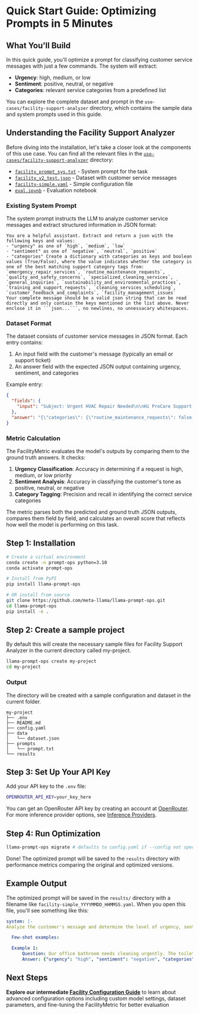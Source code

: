 # Quick Start Guide: Optimizing Prompts in 5 Minutes

## What You'll Build

In this quick guide, you'll optimize a prompt for classifying customer service messages with just a few commands. The system will extract:

- **Urgency**: high, medium, or low
- **Sentiment**: positive, neutral, or negative
- **Categories**: relevant service categories from a predefined list

You can explore the complete dataset and prompt in the `use-cases/facility-support-analyzer` directory, which contains the sample data and system prompts used in this guide.

## Understanding the Facility Support Analyzer

Before diving into the installation, let's take a closer look at the components of this use case. You can find all the relevant files in the [`use-cases/facility-support-analyzer`](../../use-cases/facility-support-analyzer/) directory:

- [`facility_prompt_sys.txt`](../../use-cases/facility-support-analyzer/facility_prompt_sys.txt) - System prompt for the task
- [`facility_v2_test.json`](../../use-cases/facility-support-analyzer/facility_v2_test.json) - Dataset with customer service messages
- [`facility-simple.yaml`](../../use-cases/facility-support-analyzer/facility-simple.yaml) - Simple configuration file
- [`eval.ipynb`](../../use-cases/facility-support-analyzer/eval.ipynb) - Evaluation notebook

### Existing System Prompt

The system prompt instructs the LLM to analyze customer service messages and extract structured information in JSON format:

```
You are a helpful assistant. Extract and return a json with the following keys and values:
- "urgency" as one of `high`, `medium`, `low`
- "sentiment" as one of `negative`, `neutral`, `positive`
- "categories" Create a dictionary with categories as keys and boolean values (True/False), where the value indicates whether the category is one of the best matching support category tags from: `emergency_repair_services`, `routine_maintenance_requests`, `quality_and_safety_concerns`, `specialized_cleaning_services`, `general_inquiries`, `sustainability_and_environmental_practices`, `training_and_support_requests`, `cleaning_services_scheduling`, `customer_feedback_and_complaints`, `facility_management_issues`
Your complete message should be a valid json string that can be read directly and only contain the keys mentioned in the list above. Never enclose it in ```json...```, no newlines, no unnessacary whitespaces.
```

### Dataset Format

The dataset consists of customer service messages in JSON format. Each entry contains:

1. An input field with the customer's message (typically an email or support ticket)
2. An answer field with the expected JSON output containing urgency, sentiment, and categories

Example entry:

```json
{
  "fields": {
    "input": "Subject: Urgent HVAC Repair Needed\n\nHi ProCare Support Team,\n\nI'm reaching out with an urgent issue that needs immediate attention. Our HVAC system has been acting up for the past two days, and it's starting to affect the comfort of our living space. I've tried resetting the system and checking the filters, but nothing seems to work.\n\nCould you please send someone over as soon as possible?\n\nThank you,\n[Sender]"
  },
  "answer": "{\"categories\": {\"routine_maintenance_requests\": false, \"customer_feedback_and_complaints\": false, \"training_and_support_requests\": false, \"quality_and_safety_concerns\": false, \"sustainability_and_environmental_practices\": false, \"cleaning_services_scheduling\": false, \"specialized_cleaning_services\": false, \"emergency_repair_services\": true, \"facility_management_issues\": false, \"general_inquiries\": false}, \"sentiment\": \"positive\", \"urgency\": \"high\"}"
}
```

### Metric Calculation

The FacilityMetric evaluates the model's outputs by comparing them to the ground truth answers. It checks:

1. **Urgency Classification**: Accuracy in determining if a request is high, medium, or low priority
2. **Sentiment Analysis**: Accuracy in classifying the customer's tone as positive, neutral, or negative
3. **Category Tagging**: Precision and recall in identifying the correct service categories

The metric parses both the predicted and ground truth JSON outputs, compares them field by field, and calculates an overall score that reflects how well the model is performing on this task.


## Step 1: Installation

```bash
# Create a virtual environment
conda create -n prompt-ops python=3.10
conda activate prompt-ops

# Install from PyPI
pip install llama-prompt-ops

# OR install from source
git clone https://github.com/meta-llama/llama-prompt-ops.git
cd llama-prompt-ops
pip install -e .

```
## Step 2: Create a sample project

By default this will create the necessary sample files for Facility Support Analyzer in the current directory called my-project.

```bash
llama-prompt-ops create my-project
cd my-project
```


### Output
The directory will be created with a sample configuration and dataset in the current folder.

```
my-project
├── .env
├── README.md
├── config.yaml
├── data
│   └── dataset.json
├── prompts
│   └── prompt.txt
└── results
```


## Step 3: Set Up Your API Key

Add your API key to the `.env` file:

```bash
OPENROUTER_API_KEY=your_key_here
```

You can get an OpenRouter API key by creating an account at [OpenRouter](https://openrouter.ai/). For more inference provider options, see [Inference Providers](../inference_providers.md).

## Step 4: Run Optimization

```bash
llama-prompt-ops migrate # defaults to config.yaml if --config not specified
```

Done! The optimized prompt will be saved to the `results` directory with performance metrics comparing the original and optimized versions.

## Example Output

The optimized prompt will be saved in the `results/` directory with a filename like `facility-simple_YYYYMMDD_HHMMSS.yaml`. When you open this file, you'll see something like this:

````yaml
system: |-
Analyze the customer's message and determine the level of urgency, sentiment, and relevant categories. Extract and return a json with the keys "urgency", "sentiment", and "categories". The "urgency" key should have a value of "high", "medium", or "low", the "sentiment" key should have a value of "negative", "neutral", or "positive", and the "categories" key should have a dictionary with categories as keys and boolean values indicating whether the category is a best matching support category tag. The categories should include "emergency_repair_services", "routine_maintenance_requests", "quality_and_safety_concerns", "specialized_cleaning_services", "general_inquiries", "sustainability_and_environmental_practices", "training_and_support_requests", "cleaning_services_scheduling", "customer_feedback_and_complaints", and "facility_management_issues".

  Few-shot examples: 

  Example 1:
      Question: Our office bathroom needs cleaning urgently. The toilets are clogged and there's water on the floor.
      Answer: {"urgency": "high", "sentiment": "negative", "categories": {"emergency_repair_services": true, "specialized_cleaning_services": true, "facility_management_issues": true, "emergency_repair_services": false, "routine_maintenance_requests": false, "quality_and_safety_concerns": false, "general_inquiries": false, "sustainability_and_environmental_practices": false, "training_and_support_requests": false, "customer_feedback_and_complaints": false}}
````

## Next Steps

**Explore our intermediate [Facility Configuration Guide](../intermediate/readme.md)** to learn about advanced configuration options including custom model settings, dataset parameters, and fine-tuning the FacilityMetric for better evaluation
